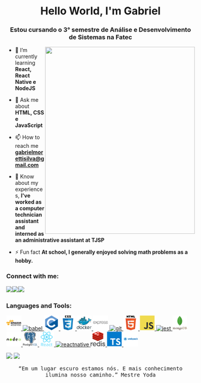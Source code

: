 <h1 align="center">Hello World, I'm Gabriel</h1>
<h3 align="center">Estou cursando o 3° semestre de Análise e Desenvolvimento de Sistemas na Fatec</h3>

<img align="right" src="https://i.pinimg.com/originals/0a/85/67/0a8567efcf94be140d84d8c508290fb0.gif" width="400px" height="500px">

- 🌱 I’m currently learning **React, React Native e NodeJS**

- 💬 Ask me about **HTML, CSS e JavaScript**

- 📫 How to reach me **gabrielmorettisilva@gmail.com**

- 📄 Know about my experiences, **I've worked as a computer technician assistant and interned as an administrative assistant at TJSP**

- ⚡ Fun fact **At school, I generally enjoyed solving math problems as a hobby.**


<div display="grid" style="grid-template-columns: 1fr 1fr">
  
<h3 align="left">Connect with me:</h3>
<div style="width: 100%; display: flex;" align="left">
  <a href="mailto:gabrielmorettisilva@gmail.com" target="_blank">
    <img src="https://img.shields.io/badge/Gmail-D14836?style=for-the-badge&logo=gmail&logoColor=white&link=mailto:gabrielmorettisilva@gmail.com" />
  </a>
  <a href="https://www.linkedin.com/in/gabriel-morettii/" target="_blank">
    <img src="https://img.shields.io/badge/-LinkedIn-blue?style=for-the-badge&logo=Linkedin&logoColor=white&link=https://www.linkedin.com/in/gabriel-morettii/" />
  </a>
  <a href="https://www.instagram.com/g_morettii/" target="_blank">
    <img src="https://img.shields.io/badge/-Instagram-E4405F?style=for-the-badge&logo=Instagram&logoColor=white&link=https://www.instagram.com/g_morettii/" />
  </a>
</div>
  
</div>

<h3 align="left">Languages and Tools:</h3>
<p align="left"> <a href="https://aws.amazon.com" target="_blank"> <img src="https://raw.githubusercontent.com/devicons/devicon/master/icons/amazonwebservices/amazonwebservices-original-wordmark.svg" alt="aws" width="40" height="40"/> </a> <a href="https://babeljs.io/" target="_blank"> <img src="https://www.vectorlogo.zone/logos/babeljs/babeljs-icon.svg" alt="babel" width="40" height="40"/> </a> <a href="https://www.cprogramming.com/" target="_blank"> <img src="https://raw.githubusercontent.com/devicons/devicon/master/icons/c/c-original.svg" alt="c" width="40" height="40"/> </a> <a href="https://www.w3schools.com/css/" target="_blank"> <img src="https://raw.githubusercontent.com/devicons/devicon/master/icons/css3/css3-original-wordmark.svg" alt="css3" width="40" height="40"/> </a> <a href="https://www.docker.com/" target="_blank"> <img src="https://raw.githubusercontent.com/devicons/devicon/master/icons/docker/docker-original-wordmark.svg" alt="docker" width="40" height="40"/> </a> <a href="https://expressjs.com" target="_blank"> <img src="https://raw.githubusercontent.com/devicons/devicon/master/icons/express/express-original-wordmark.svg" alt="express" width="40" height="40"/> </a> <a href="https://git-scm.com/" target="_blank"> <img src="https://www.vectorlogo.zone/logos/git-scm/git-scm-icon.svg" alt="git" width="40" height="40"/> </a> <a href="https://www.w3.org/html/" target="_blank"> <img src="https://raw.githubusercontent.com/devicons/devicon/master/icons/html5/html5-original-wordmark.svg" alt="html5" width="40" height="40"/> </a> <a href="https://developer.mozilla.org/en-US/docs/Web/JavaScript" target="_blank"> <img src="https://raw.githubusercontent.com/devicons/devicon/master/icons/javascript/javascript-original.svg" alt="javascript" width="40" height="40"/> </a> <a href="https://jestjs.io" target="_blank"> <img src="https://www.vectorlogo.zone/logos/jestjsio/jestjsio-icon.svg" alt="jest" width="40" height="40"/> </a> <a href="https://www.mongodb.com/" target="_blank"> <img src="https://raw.githubusercontent.com/devicons/devicon/master/icons/mongodb/mongodb-original-wordmark.svg" alt="mongodb" width="40" height="40"/> </a> <a href="https://nodejs.org" target="_blank"> <img src="https://raw.githubusercontent.com/devicons/devicon/master/icons/nodejs/nodejs-original-wordmark.svg" alt="nodejs" width="40" height="40"/> </a> <a href="https://www.postgresql.org" target="_blank"> <img src="https://raw.githubusercontent.com/devicons/devicon/master/icons/postgresql/postgresql-original-wordmark.svg" alt="postgresql" width="40" height="40"/> </a> <a href="https://reactjs.org/" target="_blank"> <img src="https://raw.githubusercontent.com/devicons/devicon/master/icons/react/react-original-wordmark.svg" alt="react" width="40" height="40"/> </a> <a href="https://reactnative.dev/" target="_blank"> <img src="https://reactnative.dev/img/header_logo.svg" alt="reactnative" width="40" height="40"/> </a> <a href="https://redis.io" target="_blank"> <img src="https://raw.githubusercontent.com/devicons/devicon/master/icons/redis/redis-original-wordmark.svg" alt="redis" width="40" height="40"/> </a> <a href="https://www.typescriptlang.org/" target="_blank"> <img src="https://raw.githubusercontent.com/devicons/devicon/master/icons/typescript/typescript-original.svg" alt="typescript" width="40" height="40"/> </a> <a href="https://webpack.js.org" target="_blank"> <img src="https://raw.githubusercontent.com/devicons/devicon/d00d0969292a6569d45b06d3f350f463a0107b0d/icons/webpack/webpack-original-wordmark.svg" alt="webpack" width="40" height="40"/> </a> </p>


<p align = "left">
  <img src = "https://github-readme-stats.vercel.app/api?username=GabrielMorettii&show_icons=true&theme=radical&line_height=27">
  <img src = "https://github-readme-stats.vercel.app/api/top-langs/?username=GabrielMorettii&hide=css,java,html&layout=compact&theme=radical">
</p>

<p align="center">
  <samp>
    “Em um lugar escuro estamos nós. E mais conhecimento ilumina nosso caminho.” Mestre Yoda
  </samp>
</p>
